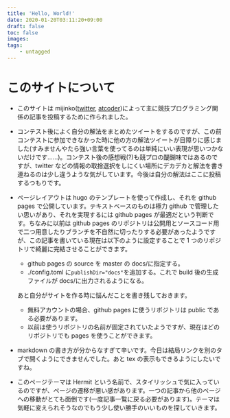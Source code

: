 ```yaml
---
title: 'Hello, World!'
date: 2020-01-20T03:11:20+09:00
draft: false
toc: false
images:
tags:
    - untagged
---
```


# このサイトについて

-   このサイトは mijinko([twitter](https://twitter.com/mijinko_cpp), [atcoder](https://atcoder.jp/users/mijinko))によって主に競技プログラミング関係の記事を投稿するために作られました。
-   コンテスト後によく自分の解法をまとめたツイートをするのですが、この前コンテストに参加できなかった時に他の方の解法ツイートが目障りに感じました(すみませんやたら強い言葉を使ってるのは単純にいい表現が思いつかないだけです……)。コンテスト後の感想戦(?)も競プロの醍醐味ではあるのですが、twitter などの情報の取捨選択をしにくい場所にデカデカと解法を書き連ねるのは少し違うような気がしています。今後は自分の解法はここに投稿するつもりです。
-   ページレイアウトは hugo のテンプレートを使って作成し、それを github pages で公開しています。テキストベースのものは極力 github で管理したい思いがあり、それを実現するには github pages が最適だという判断です。ちなみに以前は github pages のリポジトリは公開用とソースコード用で二つ用意したりブランチを不自然に切ったりする必要があったようですが、この記事を書いている現在は以下のように設定することで 1 つのリポジトリで綺麗に完結させることができます。

    -   github pages の source を master の docs/に指定する。
    -   ./config.toml に`publishDir="docs"`を追加する。これで build 後の生成ファイルが docs/に出力されるようになる。

    あと自分がサイトを作る時に悩んだことを書き残しておきます。

    -   無料アカウントの場合、github pages に使うリポジトリは public である必要があります。
    -   以前は使うリポジトリの名前が固定されていたようですが、現在はどのリポジトリでも pages を使うことができます。

-   markdown の書き方が分からなすぎて辛いです。今日は結局リンクを別のタブで開くようにできませんでした。あと tex の表示もできるようにしたいですね。
-   このページテーマは Hermit という名前で、スタイリッシュで気に入っているのですが、ページの遷移が悪い感があります。一つの記事から他のページへの移動がとても面倒です(一度記事一覧に戻る必要があります)。テーマは気軽に変えられそうなのでもう少し使い勝手のいいものを探していきます。
